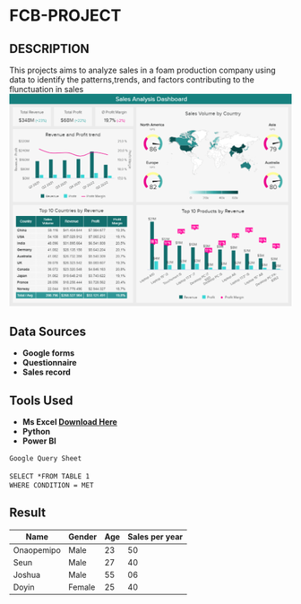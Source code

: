 # FCB-PROJECT
## DESCRIPTION

This projects aims to analyze sales in a foam production company using data to identify the patterns,trends, and factors contributing to the flunctuation in sales
![](salesanalysis.png)

## Data Sources
- **Google forms**
- **Questionnaire**
- **Sales record**

## Tools Used
- **Ms Excel [Download Here](https://microsoft.com)**
- **Python**
- **Power BI**



```
Google Query Sheet

SELECT *FROM TABLE 1
WHERE CONDITION = MET

```

## Result
|Name|Gender|Age|Sales per year|
|----|------|----|-------|
|Onaopemipo|Male|23|50|
|Seun|Male|27|40|
|Joshua|Male|55|06|
|Doyin|Female|25|40|


